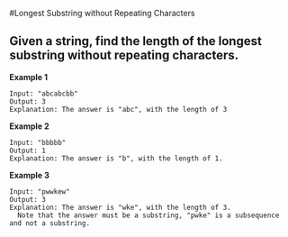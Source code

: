 #Longest Substring without Repeating Characters
## Given a string, find the length of the longest substring without repeating characters.

**Example 1**
```
Input: "abcabcbb"
Output: 3 
Explanation: The answer is "abc", with the length of 3
```

**Example 2**
```
Input: "bbbbb"
Output: 1
Explanation: The answer is "b", with the length of 1.
```

**Example 3**
```
Input: "pwwkew"
Output: 3
Explanation: The answer is "wke", with the length of 3. 
  Note that the answer must be a substring, "pwke" is a subsequence and not a substring.
```


